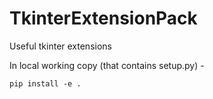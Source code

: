 # TkinterExtensionPack

Useful tkinter extensions

In local working copy (that contains setup.py) -

`pip install -e .`
